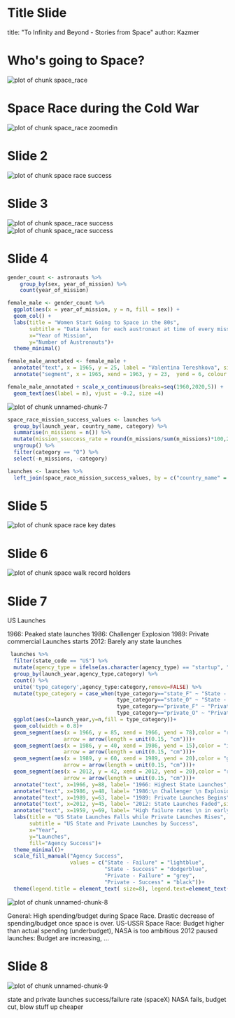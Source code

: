 Title Slide
============
title: "To Infinity and Beyond - Stories from Space"
author: Kazmer
















Who's going to Space?
=====================

<img src="visualisation_final_project-figure/space_race-1.png" title="plot of chunk space_race" alt="plot of chunk space_race" style="display: block; margin: auto;" />

Space Race during the Cold War
==========================




<img src="visualisation_final_project-figure/space_race zoomedin-1.png" title="plot of chunk space_race zoomedin" alt="plot of chunk space_race zoomedin" style="display: block; margin: auto;" />

Slide 2
========================================

<img src="visualisation_final_project-figure/space race success -1.png" title="plot of chunk space race success " alt="plot of chunk space race success " style="display: block; margin: auto;" />

Slide 3
=====================

<img src="visualisation_final_project-figure/space_race success-1.png" title="plot of chunk space_race success" alt="plot of chunk space_race success" style="display: block; margin: auto;" /><img src="visualisation_final_project-figure/space_race success-2.png" title="plot of chunk space_race success" alt="plot of chunk space_race success" style="display: block; margin: auto;" />

Slide 4
========================


```r
gender_count <- astronauts %>% 
    group_by(sex, year_of_mission) %>% 
    count(year_of_mission)

female_male <- gender_count %>% 
  ggplot(aes(x = year_of_mission, y = n, fill = sex)) +
  geom_col() +
  labs(title = "Women Start Going to Space in the 80s",
       subtitle = "Data taken for each austronaut at time of every mission",
       x="Year of Mission",
       y="Number of Austronauts")+
  theme_minimal()

female_male_annotated <- female_male + 
  annotate("text", x = 1965, y = 25, label = "Valentina Tereshkova", size = 3) + 
  annotate("segment", x = 1965, xend = 1963, y = 23,  yend = 6, colour = "black", size = 0.5 , arrow = arrow() )

female_male_annotated + scale_x_continuous(breaks=seq(1960,2020,5)) + 
  geom_text(aes(label = n), vjust = -0.2, size =4)
```

<img src="visualisation_final_project-figure/unnamed-chunk-7-1.png" title="plot of chunk unnamed-chunk-7" alt="plot of chunk unnamed-chunk-7" style="display: block; margin: auto;" />

```r
space_race_mission_success_values <- launches %>% 
  group_by(launch_year, country_name, category) %>% 
  summarise(n_missions = n()) %>% 
  mutate(mission_ssuccess_rate = round(n_missions/sum(n_missions)*100,2)) %>% 
  ungroup() %>% 
  filter(category == "O") %>% 
  select(-n_missions, -category)

launches <- launches %>% 
  left_join(space_race_mission_success_values, by = c("country_name" = "country_name","launch_year" = "launch_year"))
```

Slide 5
======================= 

<img src="visualisation_final_project-figure/space race key dates-1.png" title="plot of chunk space race key dates" alt="plot of chunk space race key dates" style="display: block; margin: auto;" />

Slide 6
============================

<img src="visualisation_final_project-figure/space walk record holders-1.png" title="plot of chunk space walk record holders" alt="plot of chunk space walk record holders" style="display: block; margin: auto;" />

Slide 7
=======================

US Launches

1966: Peaked state launches 1986: Challenger Explosion 1989: Private
commercial Launches starts 2012: Barely any state launches


```r
 launches %>% 
  filter(state_code == "US") %>% 
  mutate(agency_type = ifelse(as.character(agency_type) == "startup", "private", as.character(agency_type))) %>%  # combine startup and private
  group_by(launch_year,agency_type,category) %>% 
  count() %>% 
  unite('type_category',agency_type:category,remove=FALSE) %>% 
  mutate(type_category = case_when(type_category=="state_F" ~ "State - Failure",
                                   type_category=="state_O" ~ "State - Success",
                                   type_category=="private_F" ~ "Private - Failure",
                                   type_category=="private_O" ~ "Private - Success")) %>% 
  ggplot(aes(x=launch_year,y=n,fill = type_category))+
  geom_col(width = 0.8)+
  geom_segment(aes(x = 1966, y = 85, xend = 1966, yend = 78),color = "royalblue",
                  arrow = arrow(length = unit(0.15, "cm")))+
  geom_segment(aes(x = 1986, y = 40, xend = 1986, yend = 15),color = "indianred",
                  arrow = arrow(length = unit(0.15, "cm")))+
  geom_segment(aes(x = 1989, y = 60, xend = 1989, yend = 20),color = "grey40",
                  arrow = arrow(length = unit(0.15, "cm")))+
  geom_segment(aes(x = 2012, y = 42, xend = 2012, yend = 20),color = "royalblue",
                  arrow = arrow(length = unit(0.15, "cm")))+
  annotate("text", x=1966, y=88, label= "1966: Highest State Launches",size=3.5, color="royalblue3") +
  annotate("text", x=1986, y=48, label= "1986:\n Challenger \n Explosion",size=3.5, color="indianred3") +
  annotate("text", x=1989, y=63, label= "1989: Private Launches Begins",size=3.5, color="grey30") +
  annotate("text", x=2012, y=45, label= "2012: State Launches Faded",size=3.5, color="royalblue3") +
  annotate("text", x=1959, y=69, label= "High failure rates \n in early years",size=3.5,color="lightblue4") +
  labs(title = "US State Launches Falls while Private Launches Rises",
       subtitle = "US State and Private Launches by Success",
       x="Year",
       y="Launches",
       fill="Agency Success")+
  theme_minimal()+
  scale_fill_manual("Agency Success", 
                    values = c("State - Failure" = "lightblue", 
                               "State - Success" = "dodgerblue",
                               "Private - Failure" = "grey", 
                               "Private - Success" = "black"))+
  theme(legend.title = element_text( size=8), legend.text=element_text(size=8), legend.background = element_rect(color = NA))
```

<img src="visualisation_final_project-figure/unnamed-chunk-8-1.png" title="plot of chunk unnamed-chunk-8" alt="plot of chunk unnamed-chunk-8" style="display: block; margin: auto;" />

General: High spending/budget during Space Race. Drastic decrease of
spending/budget once space is over. US-USSR Space Race: Budget higher
than actual spending (underbudget), NASA is too ambitious 2012 paused
launches: Budget are increasing, ...

Slide 8
=============================

<img src="visualisation_final_project-figure/unnamed-chunk-9-1.png" title="plot of chunk unnamed-chunk-9" alt="plot of chunk unnamed-chunk-9" style="display: block; margin: auto;" />

state and private launches success/failure rate (spaceX) NASA fails,
budget cut, blow stuff up cheaper
